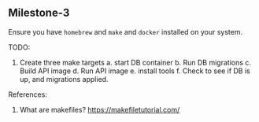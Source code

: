 ## Milestone-3

Ensure you have `homebrew` and `make` and `docker` installed on your system.

TODO:

1. Create three make targets
   a. start DB container
   b. Run DB migrations
   c. Build API image
   d. Run API image
   e. install tools
   f. Check to see if DB is up, and migrations applied.

References:

1. What are makefiles? https://makefiletutorial.com/
